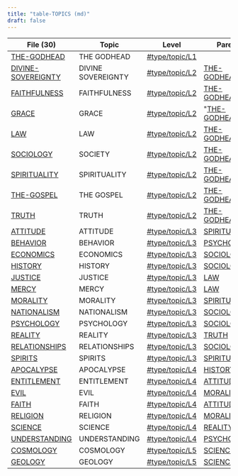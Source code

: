 ```yaml
---
title: "table-TOPICS (md)"
draft: false
---
```



| File (30)                                                    | Topic              | Level                                                      | Parent                                           |
| ------------------------------------------------------------ | ------------------ | ---------------------------------------------------------- | ------------------------------------------------ |
| [THE-GODHEAD](Indexes/THE-GODHEAD.md)                | THE GODHEAD        | [#type/topic/L1](/Indexesindex.html#type/topic/L1) |                                                  |
| [DIVINE-SOVEREIGNTY](Indexes/DIVINE-SOVEREIGNTY.md) | DIVINE SOVEREIGNTY | [#type/topic/L2](/Indexesindex.html#type/topic/L2) | [THE-GODHEAD](Indexes/THE-GODHEAD.md)   |
| [FAITHFULNESS](Indexes/FAITHFULNESS.md)             | FAITHFULNESS       | [#type/topic/L2](/Indexesindex.html#type/topic/L2) | [THE-GODHEAD](Indexes/THE-GODHEAD.md)   |
| [GRACE](Indexes/GRACE.md)                           | GRACE              | [#type/topic/L2](/Indexesindex.html#type/topic/L2) | "[THE-GODHEAD](/content/IndexesTHE-GODHEAD)      |
| [LAW](Indexes/LAW.md)                               | LAW                | [#type/topic/L2](/Indexesindex.html#type/topic/L2) | [THE-GODHEAD](Indexes/THE-GODHEAD.md)   |
| [SOCIOLOGY](Indexes/SOCIOLOGY.md)                   | SOCIETY            | [#type/topic/L2](/Indexesindex.html#type/topic/L2) | [THE-GODHEAD](Indexes/THE-GODHEAD.md)   |
| [SPIRITUALITY](Indexes/SPIRITUALITY.md)             | SPIRITUALITY       | [#type/topic/L2](/Indexesindex.html#type/topic/L2) | [THE-GODHEAD](Indexes/THE-GODHEAD.md)   |
| [THE-GOSPEL](Indexes/THE-GOSPEL.md)                 | THE GOSPEL         | [#type/topic/L2](/Indexesindex.html#type/topic/L2) | [THE-GODHEAD](Indexes/THE-GODHEAD.md)   |
| [TRUTH](Indexes/TRUTH.md)                           | TRUTH              | [#type/topic/L2](/Indexesindex.html#type/topic/L2) | [THE-GODHEAD](Indexes/THE-GODHEAD.md)   |
| [ATTITUDE](Indexes/ATTITUDE.md)                     | ATTITUDE           | [#type/topic/L3](/Indexesindex.html#type/topic/L3) | [SPIRITUALITY](Indexes/SPIRITUALITY.md) |
| [BEHAVIOR](Indexes/BEHAVIOR.md)                     | BEHAVIOR           | [#type/topic/L3](/Indexesindex.html#type/topic/L3) | [PSYCHOLOGY](Indexes/PSYCHOLOGY.md)     |
| [ECONOMICS](Indexes/ECONOMICS.md)                   | ECONOMICS          | [#type/topic/L3](/Indexesindex.html#type/topic/L3) | [SOCIOLOGY](Indexes/SOCIOLOGY.md)       |
| [HISTORY](Indexes/HISTORY.md)                       | HISTORY            | [#type/topic/L3](/Indexesindex.html#type/topic/L3) | [SOCIOLOGY](Indexes/SOCIOLOGY.md)       |
| [JUSTICE](Indexes/JUSTICE.md)                       | JUSTICE            | [#type/topic/L3](/Indexesindex.html#type/topic/L3) | [LAW](Indexes/LAW.md)                   |
| [MERCY](Indexes/MERCY.md)                           | MERCY              | [#type/topic/L3](/Indexesindex.html#type/topic/L3) | [LAW](Indexes/LAW.md)                   |
| [MORALITY](Indexes/MORALITY.md)                     | MORALITY           | [#type/topic/L3](/Indexesindex.html#type/topic/L3) | [SPIRITUALITY](Indexes/SPIRITUALITY.md) |
| [NATIONALISM](Indexes/NATIONALISM.md)               | NATIONALISM        | [#type/topic/L3](/Indexesindex.html#type/topic/L3) | [SOCIOLOGY](Indexes/SOCIOLOGY.md)       |
| [PSYCHOLOGY](Indexes/PSYCHOLOGY.md)                 | PSYCHOLOGY         | [#type/topic/L3](/Indexesindex.html#type/topic/L3) | [SOCIOLOGY](Indexes/SOCIOLOGY.md)       |
| [REALITY](Indexes/REALITY.md)                       | REALITY            | [#type/topic/L3](/Indexesindex.html#type/topic/L3) | [TRUTH](Indexes/TRUTH.md)               |
| [RELATIONSHIPS](Indexes/RELATIONSHIPS.md)           | RELATIONSHIPS      | [#type/topic/L3](/Indexesindex.html#type/topic/L3) | [SOCIOLOGY](Indexes/SOCIOLOGY.md)       |
| [SPIRITS](Indexes/SPIRITS.md)                       | SPIRITS            | [#type/topic/L3](/Indexesindex.html#type/topic/L3) | [SPIRITUALITY](Indexes/SPIRITUALITY.md) |
| [APOCALYPSE](Indexes/APOCALYPSE.md)                 | APOCALYPSE         | [#type/topic/L4](/Indexesindex.html#type/topic/L4) | [HISTORY](Indexes/HISTORY.md)           |
| [ENTITLEMENT](Indexes/ENTITLEMENT.md)               | ENTITLEMENT        | [#type/topic/L4](/Indexesindex.html#type/topic/L4) | [ATTITUDE](Indexes/ATTITUDE.md)         |
| [EVIL](Indexes/EVIL.md)                             | EVIL               | [#type/topic/L4](/Indexesindex.html#type/topic/L4) | [MORALITY](Indexes/MORALITY.md)         |
| [FAITH](Indexes/FAITH.md)                           | FAITH              | [#type/topic/L4](/Indexesindex.html#type/topic/L4) | [ATTITUDE](Indexes/ATTITUDE.md)         |
| [RELIGION](Indexes/RELIGION.md)                     | RELIGION           | [#type/topic/L4](/Indexesindex.html#type/topic/L4) | [MORALITY](Indexes/MORALITY.md)         |
| [SCIENCE](Indexes/SCIENCE.md)                       | SCIENCE            | [#type/topic/L4](/Indexesindex.html#type/topic/L4) | [REALITY](Indexes/REALITY.md)           |
| [UNDERSTANDING](Indexes/UNDERSTANDING.md)           | UNDERSTANDING      | [#type/topic/L4](/Indexesindex.html#type/topic/L4) | [PSYCHOLOGY](Indexes/PSYCHOLOGY.md)     |
| [COSMOLOGY](Indexes/COSMOLOGY.md)                   | COSMOLOGY          | [#type/topic/L5](/Indexesindex.html#type/topic/L5) | [SCIENCE](Indexes/SCIENCE.md)           |
| [GEOLOGY](Indexes/GEOLOGY.md)                       | GEOLOGY            | [#type/topic/L5](/Indexesindex.html#type/topic/L5) | [SCIENCE](Indexes/SCIENCE.md)           |